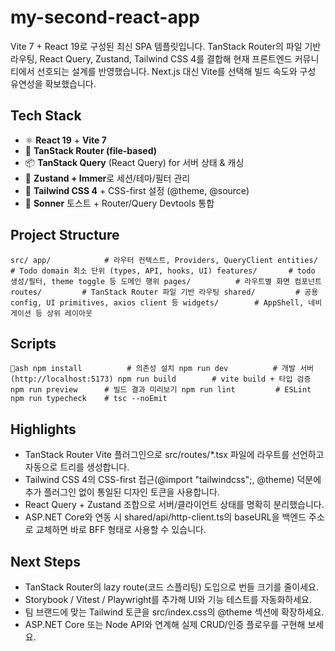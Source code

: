 ﻿# my-second-react-app

Vite 7 + React 19로 구성된 최신 SPA 템플릿입니다. TanStack Router의 파일 기반 라우팅, React Query, Zustand, Tailwind CSS 4를 결합해 현재 프론트엔드 커뮤니티에서 선호되는 설계를 반영했습니다. Next.js 대신 Vite를 선택해 빌드 속도와 구성 유연성을 확보했습니다.

## Tech Stack
- ⚛️ **React 19** + **Vite 7**
- 🧭 **TanStack Router (file-based)**
- 📦 **TanStack Query** (React Query) for 서버 상태 & 캐싱
- 🧠 **Zustand + Immer**로 세션/테마/필터 관리
- 🎨 **Tailwind CSS 4** + CSS-first 설정 (@theme, @source)
- 🔔 **Sonner** 토스트 + Router/Query Devtools 통합

## Project Structure
`
src/
  app/            # 라우터 컨텍스트, Providers, QueryClient
  entities/       # Todo domain 최소 단위 (types, API, hooks, UI)
  features/       # todo 생성/필터, theme toggle 등 도메인 행위
  pages/          # 라우트별 화면 컴포넌트
  routes/         # TanStack Router 파일 기반 라우팅
  shared/         # 공용 config, UI primitives, axios client 등
  widgets/        # AppShell, 네비게이션 등 상위 레이아웃
`

## Scripts
`ash
npm install          # 의존성 설치
npm run dev          # 개발 서버 (http://localhost:5173)
npm run build        # vite build + 타입 검증
npm run preview      # 빌드 결과 미리보기
npm run lint         # ESLint
npm run typecheck    # tsc --noEmit
`

## Highlights
- TanStack Router Vite 플러그인으로 src/routes/*.tsx 파일에 라우트를 선언하고 자동으로 트리를 생성합니다.
- Tailwind CSS 4의 CSS-first 접근(@import "tailwindcss";, @theme) 덕분에 추가 플러그인 없이 통일된 디자인 토큰을 사용합니다.
- React Query + Zustand 조합으로 서버/클라이언트 상태를 명확히 분리했습니다.
- ASP.NET Core와 연동 시 shared/api/http-client.ts의 baseURL을 백엔드 주소로 교체하면 바로 BFF 형태로 사용할 수 있습니다.

## Next Steps
- TanStack Router의 lazy route(코드 스플리팅) 도입으로 번들 크기를 줄이세요.
- Storybook / Vitest / Playwright를 추가해 UI와 기능 테스트를 자동화하세요.
- 팀 브랜드에 맞는 Tailwind 토큰을 src/index.css의 @theme 섹션에 확장하세요.
- ASP.NET Core 또는 Node API와 연계해 실제 CRUD/인증 플로우를 구현해 보세요.
